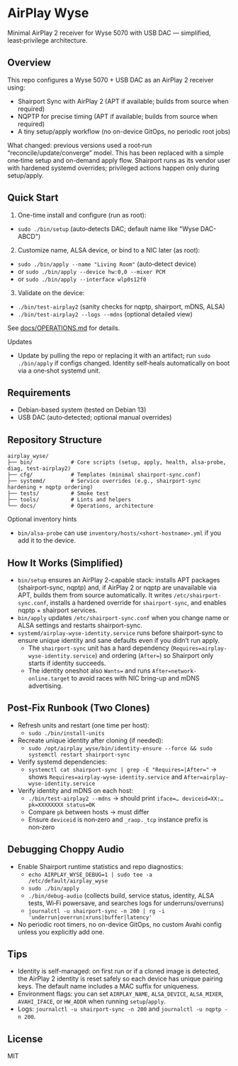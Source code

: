 # AirPlay Wyse

Minimal AirPlay 2 receiver for Wyse 5070 with USB DAC — simplified, least‑privilege architecture.

## Overview

This repo configures a Wyse 5070 + USB DAC as an AirPlay 2 receiver using:

- Shairport Sync with AirPlay 2 (APT if available; builds from source when required)
- NQPTP for precise timing (APT if available; builds from source when required)
- A tiny setup/apply workflow (no on-device GitOps, no periodic root jobs)

What changed: previous versions used a root‑run “reconcile/update/converge” model. This has been replaced with a simple one‑time setup and on-demand apply flow. Shairport runs as its vendor user with hardened systemd overrides; privileged actions happen only during setup/apply.

## Quick Start

1) One-time install and configure (run as root):
- `sudo ./bin/setup`  (auto‑detects DAC; default name like "Wyse DAC-ABCD")

2) Customize name, ALSA device, or bind to a NIC later (as root):
- `sudo ./bin/apply --name "Living Room"`  (auto‑detect device)
- or `sudo ./bin/apply --device hw:0,0 --mixer PCM`
- or `sudo ./bin/apply --interface wlp0s12f0`

3) Validate on the device:
- `./bin/test-airplay2`  (sanity checks for nqptp, shairport, mDNS, ALSA)
- `./bin/test-airplay2 --logs --mdns`  (optional detailed view)

See [docs/OPERATIONS.md](docs/OPERATIONS.md) for details.

Updates
- Update by pulling the repo or replacing it with an artifact; run `sudo ./bin/apply` if configs changed. Identity self‑heals automatically on boot via a one‑shot systemd unit.

## Requirements

- Debian-based system (tested on Debian 13)
- USB DAC (auto‑detected; optional manual overrides)

## Repository Structure

```
airplay_wyse/
├── bin/            # Core scripts (setup, apply, health, alsa-probe, diag, test-airplay2)
├── cfg/            # Templates (minimal shairport-sync.conf)
├── systemd/        # Service overrides (e.g., shairport-sync hardening + nqptp ordering)
├── tests/          # Smoke test
├── tools/          # Lints and helpers
└── docs/           # Operations, architecture
```

Optional inventory hints
- `bin/alsa-probe` can use `inventory/hosts/<short-hostname>.yml` if you add it to the device.

## How It Works (Simplified)

- `bin/setup` ensures an AirPlay 2-capable stack: installs APT packages (shairport-sync, nqptp) and, if AirPlay 2 or nqptp are unavailable via APT, builds them from source automatically. It writes `/etc/shairport-sync.conf`, installs a hardened override for `shairport-sync`, and enables nqptp + shairport services.
- `bin/apply` updates `/etc/shairport-sync.conf` when you change name or ALSA settings and restarts shairport-sync.
- `systemd/airplay-wyse-identity.service` runs before shairport-sync to ensure unique identity and sane defaults even if you didn’t run apply.
  - The `shairport-sync` unit has a hard dependency (`Requires=airplay-wyse-identity.service`) and ordering (`After=`) so Shairport only starts if identity succeeds.
  - The identity oneshot also `Wants=` and runs `After=network-online.target` to avoid races with NIC bring-up and mDNS advertising.

## Post‑Fix Runbook (Two Clones)

- Refresh units and restart (one time per host):
  - `sudo ./bin/install-units`
- Recreate unique identity after cloning (if needed):
  - `sudo /opt/airplay_wyse/bin/identity-ensure --force && sudo systemctl restart shairport-sync`
- Verify systemd dependencies:
  - `systemctl cat shairport-sync | grep -E "Requires=|After="` → shows `Requires=airplay-wyse-identity.service` and `After=airplay-wyse-identity.service`
- Verify identity and mDNS on each host:
  - `./bin/test-airplay2 --mdns` → should print `iface=… deviceid=XX:… pk=XXXXXXXX status=OK`
  - Compare `pk` between hosts → must differ
  - Ensure `deviceid` is non‑zero and `_raop._tcp` instance prefix is non‑zero

## Debugging Choppy Audio

- Enable Shairport runtime statistics and repo diagnostics:
  - `echo AIRPLAY_WYSE_DEBUG=1 | sudo tee -a /etc/default/airplay_wyse`
  - `sudo ./bin/apply`
  - `./bin/debug-audio` (collects build, service status, identity, ALSA tests, Wi‑Fi powersave, and searches logs for underruns/overruns)
  - `journalctl -u shairport-sync -n 200 | rg -i 'underrun|overrun|xruns|buffer|latency'`
- No periodic root timers, no on-device GitOps, no custom Avahi config unless you explicitly add one.

## Tips

- Identity is self-managed: on first run or if a cloned image is detected, the AirPlay 2 identity is reset safely so each device has unique pairing keys. The default name includes a MAC suffix for uniqueness.
- Environment flags: you can set `AIRPLAY_NAME`, `ALSA_DEVICE`, `ALSA_MIXER`, `AVAHI_IFACE`, or `HW_ADDR` when running `setup`/`apply`.
- Logs: `journalctl -u shairport-sync -n 200` and `journalctl -u nqptp -n 200`.

## License

MIT
